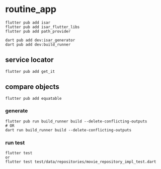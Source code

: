 # routine_app

```
flutter pub add isar
flutter pub add isar_flutter_libs
flutter pub add path_provider
```

```
dart pub add dev:isar_generator
dart pub add dev:build_runner
```

## service locator

```
flutter pub add get_it
```

## compare objects

```
flutter pub add equatable
```

### generate

```
flutter pub run build_runner build --delete-conflicting-outputs
# OR
dart run build_runner build --delete-conflicting-outputs
```

### run test

```
flutter test
or
flutter test test/data/repositories/movie_repository_impl_test.dart
```
